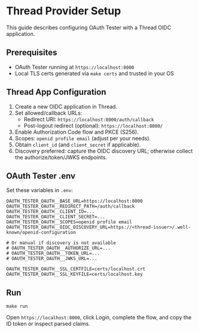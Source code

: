 # Thread Provider Setup

This guide describes configuring OAuth Tester with a Thread OIDC application.

## Prerequisites
- OAuth Tester running at `https://localhost:8000`
- Local TLS certs generated via `make certs` and trusted in your OS

## Thread App Configuration
1) Create a new OIDC application in Thread.
2) Set allowed/callback URLs:
   - Redirect URI: `https://localhost:8000/auth/callback`
   - Post-logout redirect (optional): `https://localhost:8000/`
3) Enable Authorization Code flow and PKCE (S256).
4) Scopes: `openid profile email` (adjust per your needs).
5) Obtain `client_id` (and `client_secret` if applicable).
6) Discovery preferred: capture the OIDC discovery URL; otherwise collect the authorize/token/JWKS endpoints.

## OAuth Tester .env
Set these variables in `.env`:

```
OAUTH_TESTER_OAUTH__BASE_URL=https://localhost:8000
OAUTH_TESTER_OAUTH__REDIRECT_PATH=/auth/callback
OAUTH_TESTER_OAUTH__CLIENT_ID=...
OAUTH_TESTER_OAUTH__CLIENT_SECRET=...
OAUTH_TESTER_OAUTH__SCOPES=openid profile email
OAUTH_TESTER_OAUTH__OIDC_DISCOVERY_URL=https://<thread-issuer>/.well-known/openid-configuration

# Or manual if discovery is not available
# OAUTH_TESTER_OAUTH__AUTHORIZE_URL=...
# OAUTH_TESTER_OAUTH__TOKEN_URL=...
# OAUTH_TESTER_OAUTH__JWKS_URL=...

OAUTH_TESTER_OAUTH__SSL_CERTFILE=certs/localhost.crt
OAUTH_TESTER_OAUTH__SSL_KEYFILE=certs/localhost.key
```

## Run
```
make run
```

Open `https://localhost:8000`, click Login, complete the flow, and copy the ID token or inspect parsed claims.

